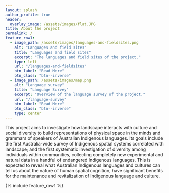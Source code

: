 ```yaml
---
layout: splash
author_profile: true
header:
  overlay_image: /assets/images/flat.JPG
title: About the project
permalink: /
feature_row1:
  - image_path: /assets/images/languages-and-fieldsites.png
    alt: "Languages and field sites"
    title: "Languages and field sites"
    excerpt: "The languages and field sites of the project."
    type: left
    url: "/languages-and-fieldsites"
    btn_label: "Read More"
    btn_class: "btn--inverse"
  - image_path: /assets/images/map.png
    alt: "Language survey"
    title: "Language Survey"
    excerpt: "Overview of the language survey of the project."
    url: "/language-survey"
    btn_label: "Read More"
    btn_class: "btn--inverse"
    type: center
---
```


This project aims to investigate how landscape interacts with culture and social diversity to build representations of physical space in the minds and grammars of speakers of Australian Indigenous languages. Its goals include the first Australia-wide survey of Indigenous spatial systems correlated with landscape; and the first systematic investigation of diversity among individuals within communities, collecting completely new experimental and natural data in a handful of endangered Indigenous languages. This is expected to reveal what Australian Indigenous languages and cultures can tell us about the nature of human spatial cognition, have significant benefits for the maintenance and revitalization of Indigenous language and culture.

{% include feature_row1 %}
